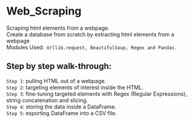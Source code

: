 # Web_Scraping
Scraping html elements from a webpage.<br>
Create a database from scratch by extracting html elements from a webpage<br>
Modules Used:` Urllib.request, BeautifulSoup, Regex and Pandas.`<br>

## Step by step walk-through:

`Step 1`: pulling HTML out of a webpage.<br>
`Step 2`: targeting elements of interest inside the HTML.<br>
`Step 3`: fine-tuning targeted elements with Regex (Regular Expressions), string concatenation and slicing.<br>
`Step 4`: storing the data inside a DataFrame.<br>
`Step 5`: exporting DataFrame into a CSV file.

